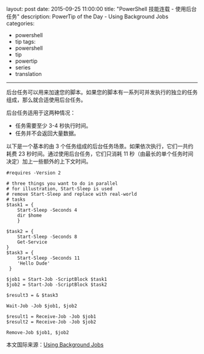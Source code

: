 ﻿layout: post
date: 2015-09-25 11:00:00
title: "PowerShell 技能连载 - 使用后台任务"
description: PowerTip of the Day - Using Background Jobs
categories:
- powershell
- tip
tags:
- powershell
- tip
- powertip
- series
- translation
---
后台任务可以用来加速您的脚本。如果您的脚本有一系列可并发执行的独立的任务组成，那么就合适使用后台任务。

后台任务适用于这两种情况：

- 任务需要至少 3-4 秒执行时间。
- 任务并不会返回大量数据。

以下是一个基本的由 3 个任务组成的后台任务场景。如果依次执行，它们一共约耗费 23 秒时间。通过使用后台任务，它们只消耗 11 秒（由最长的单个任务时间决定）加上一些额外的上下文时间。

    #requires -Version 2 
    
    # three things you want to do in parallel
    # for illustration, Start-Sleep is used
    # remove Start-Sleep and replace with real-world
    # tasks
    $task1 = { 
        Start-Sleep -Seconds 4 
        dir $home
        }
        
    $task2 = { 
        Start-Sleep -Seconds 8 
        Get-Service
    }
    $task3 = { 
        Start-Sleep -Seconds 11
        'Hello Dude'
     }
    
    $job1 = Start-Job -ScriptBlock $task1
    $job2 = Start-Job -ScriptBlock $task2
    
    $result3 = & $task3
    
    Wait-Job -Job $job1, $job2
    
    $result1 = Receive-Job -Job $job1
    $result2 = Receive-Job -Job $job2
    
    Remove-Job $job1, $job2

<!--more-->
本文国际来源：[Using Background Jobs](http://community.idera.com/powershell/powertips/b/tips/posts/using-background-jobs)
